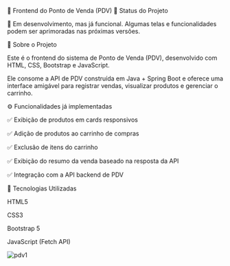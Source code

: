🛒 Frontend do Ponto de Venda (PDV)
📌 Status do Projeto

🚧 Em desenvolvimento, mas já funcional.
Algumas telas e funcionalidades podem ser aprimoradas nas próximas versões.

📖 Sobre o Projeto

Este é o frontend do sistema de Ponto de Venda (PDV), desenvolvido com HTML, CSS, Bootstrap e JavaScript.

Ele consome a API de PDV construída em Java + Spring Boot e oferece uma interface amigável para registrar vendas, visualizar produtos e gerenciar o carrinho.

⚙️ Funcionalidades já implementadas

✅ Exibição de produtos em cards responsivos

✅ Adição de produtos ao carrinho de compras

✅ Exclusão de itens do carrinho

✅ Exibição do resumo da venda baseado na resposta da API

✅ Integração com a API backend de PDV

🚀 Tecnologias Utilizadas

HTML5

CSS3

Bootstrap 5

JavaScript (Fetch API)

![pdv1](https://github.com/user-attachments/assets/3549c61f-7bbb-410c-8571-f33bc5ec3e5e)
